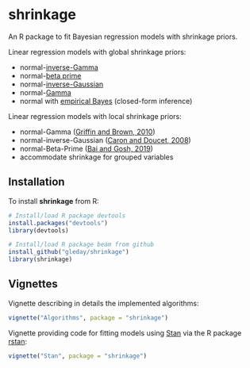 # shrinkage
An R package to fit Bayesian regression models with shrinkage priors.

Linear regression models with global shrinkage priors:
* normal-[inverse-Gamma](https://en.wikipedia.org/wiki/Inverse-gamma_distribution)
* normal-[beta prime](https://en.wikipedia.org/wiki/Beta_prime_distribution)
* normal-[inverse-Gaussian](https://en.wikipedia.org/wiki/Inverse_Gaussian_distribution)
* normal-[Gamma](https://en.wikipedia.org/wiki/Gamma_distribution)
* normal with [empirical Bayes](https://en.wikipedia.org/wiki/Empirical_Bayes_method) (closed-form inference)

Linear regression models with local shrinkage priors:
* normal-Gamma ([Griffin and Brown, 2010](https://projecteuclid.org/euclid.ba/1340369797))
* normal-inverse-Gaussian ([Caron and Doucet, 2008](http://doi.acm.org/10.1145/1390156.1390168)) 
* normal-Beta-Prime ([Bai and Gosh, 2019](http://www3.stat.sinica.edu.tw/ss_newpaper/SS-2019-0037_na.pdf))
* accommodate shrinkage for grouped variables

## Installation

To install **shrinkage** from R:

```R
# Install/load R package devtools
install.packages("devtools")
library(devtools)

# Install/load R package beam from github
install_github("gleday/shrinkage")
library(shrinkage)
```

## Vignettes

Vignette describing in details the implemented algorithms:
```R
vignette("Algorithms", package = "shrinkage")
```
Vignette providing code for fitting models using [Stan](https://mc-stan.org)
via the R package [rstan](https://cran.r-project.org/package=rstan):
```R
vignette("Stan", package = "shrinkage")
```
